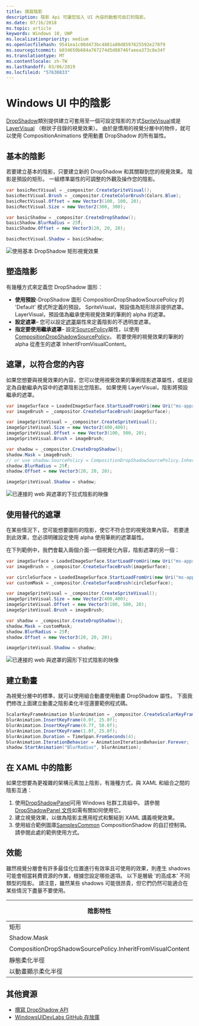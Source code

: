 ```yaml
---
title: 撰寫陰影
description: 陰影 Api 可讓您加入 UI 內容的動態可自訂的陰影。
ms.date: 07/16/2018
ms.topic: article
keywords: Windows 10, UWP
ms.localizationpriority: medium
ms.openlocfilehash: 9541ea1c00d473bc4881a80d8597625592e278f9
ms.sourcegitcommit: b034650b684a767274d5d88746faeea373c8e34f
ms.translationtype: MT
ms.contentlocale: zh-TW
ms.lasthandoff: 03/06/2019
ms.locfileid: "57630833"
---
```

# <a name="shadows-in-windows-ui"></a>Windows UI 中的陰影

[DropShadow](/uwp/api/Windows.UI.Composition.DropShadow)類別提供建立可套用至一個可設定陰影的方式[SpriteVisual](/uwp/api/windows.ui.composition.spritevisual)或是[LayerVisual](/uwp/api/windows.ui.composition.layervisual) （樹狀子目錄的視覺效果）。 由於是慣用的視覺分層中的物件，就可以使用 CompositionAnimations 使用動畫 DropShadow 的所有屬性。

## <a name="basic-drop-shadow"></a>基本的陰影

若要建立基本的陰影，只要建立新的 DropShadow 和其關聯到您的視覺效果。 陰影是預設的矩形。 一組標準屬性的可調整的外觀及操作您的陰影。

```cs
var basicRectVisual = _compositor.CreateSpriteVisual();
basicRectVisual.Brush = _compositor.CreateColorBrush(Colors.Blue);
basicRectVisual.Offset = new Vector3(100, 100, 20);
basicRectVisual.Size = new Vector2(300, 300);

var basicShadow = _compositor.CreateDropShadow();
basicShadow.BlurRadius = 25f;
basicShadow.Offset = new Vector3(20, 20, 20);

basicRectVisual.Shadow = basicShadow;
```

![使用基本 DropShadow 矩形視覺效果](images/rectangular-dropshadow.png)

## <a name="shaping-the-shadow"></a>塑造陰影

有幾種方式來定義您 DropShadow 圖形：

- **使用預設**-DropShadow 圖形 CompositionDropShadowSourcePolicy 的 'Default' 模式所定義的預設。 SpriteVisual，預設值為矩形除非提供遮罩。 LayerVisual，預設值為繼承使用視覺效果的筆刷的 alpha 的遮罩。
- **設定遮罩**– 您可以設定[遮罩](/uwp/api/windows.ui.composition.dropshadow.mask)屬性來定義陰影的不透明度遮罩。
- **指定要使用繼承遮罩**– 設定[SourcePolicy](/uwp/api/windows.ui.composition.dropshadow.sourcepolicy)屬性，以使用[CompositionDropShadowSourcePolicy](/uwp/api/windows.ui.composition.compositiondropshadowsourcepolicy)。 若要使用的視覺效果的筆刷的 alpha 從產生的遮罩 InheritFromVisualContent。

## <a name="masking-to-match-your-content"></a>遮罩，以符合您的內容

如果您想要與視覺效果的內容，您可以使用視覺效果的筆刷陰影遮罩屬性，或是設定為自動繼承內容中的遮罩陰影比您陰影。 如果使用 LayerVisual，陰影將預設繼承的遮罩。

```cs
var imageSurface = LoadedImageSurface.StartLoadFromUri(new Uri("ms-appx:///Assets/myImage.png"));
var imageBrush = _compositor.CreateSurfaceBrush(imageSurface);

var imageSpriteVisual = _compositor.CreateSpriteVisual();
imageSpriteVisual.Size = new Vector2(400,400);
imageSpriteVisual.Offset = new Vector3(100, 500, 20);
imageSpriteVisual.Brush = imageBrush;

var shadow = _compositor.CreateDropShadow();
shadow.Mask = imageBrush;
// or use shadow.SourcePolicy = CompositionDropShadowSourcePolicy.InheritFromVisualContent;
shadow.BlurRadius = 25f;
shadow.Offset = new Vector3(20, 20, 20);

imageSpriteVisual.Shadow = shadow;
```

![已連接的 web 與遮罩的下拉式陰影的映像](images/ms-brand-web-dropshadow.png)

## <a name="using-an-alternative-mask"></a>使用替代的遮罩

在某些情況下，您可能想要圖形的陰影，使它不符合您的視覺效果內容。 若要達到此效果，您必須明確設定使用 alpha 使用筆刷的遮罩屬性。

在下列範例中，我們會載入兩個介面-一個視覺化內容，陰影遮罩的另一個：

```cs
var imageSurface = LoadedImageSurface.StartLoadFromUri(new Uri("ms-appx:///Assets/myImage.png"));
var imageBrush = _compositor.CreateSurfaceBrush(imageSurface);

var circleSurface = LoadedImageSurface.StartLoadFromUri(new Uri("ms-appx:///Assets/myCircleImage.png"));
var customMask = _compositor.CreateSurfaceBrush(circleSurface);

var imageSpriteVisual = _compositor.CreateSpriteVisual();
imageSpriteVisual.Size = new Vector2(400,400);
imageSpriteVisual.Offset = new Vector3(100, 500, 20);
imageSpriteVisual.Brush = imageBrush;

var shadow = _compositor.CreateDropShadow();
shadow.Mask = customMask;
shadow.BlurRadius = 25f;
shadow.Offset = new Vector3(20, 20, 20);

imageSpriteVisual.Shadow = shadow;
```

![已連接的 web 與遮罩的圓形下拉式陰影的映像](images/ms-brand-web-masked-dropshadow.png)

## <a name="animating"></a>建立動畫

為視覺分層中的標準，就可以使用組合動畫使用動畫 DropShadow 屬性。 下面我們修改上面建立動畫之陰影柔化半徑還要範例程式碼。

```cs
ScalarKeyFrameAnimation blurAnimation = _compositor.CreateScalarKeyFrameAnimation();
blurAnimation.InsertKeyFrame(0.0f, 25.0f);
blurAnimation.InsertKeyFrame(0.7f, 50.0f);
blurAnimation.InsertKeyFrame(1.0f, 25.0f);
blurAnimation.Duration = TimeSpan.FromSeconds(4);
blurAnimation.IterationBehavior = AnimationIterationBehavior.Forever;
shadow.StartAnimation("BlurRadius", blurAnimation);
```

## <a name="shadows-in-xaml"></a>在 XAML 中的陰影

如果您想要為更複雜的架構元素加上陰影，有幾種方式，與 XAML 和組合之間的陰影互通：

1. 使用[DropShadowPanel](https://github.com/Microsoft/UWPCommunityToolkit/blob/master/Microsoft.Toolkit.Uwp.UI.Controls/DropShadowPanel/DropShadowPanel.Properties.cs)可用 Windows 社群工具組中。 請參閱[DropShadowPanel 文件](https://docs.microsoft.com/windows/uwpcommunitytoolkit/controls/DropShadowPanel)如需有關如何使用它。
1. 建立視覺效果，以做為陰影主應用程式和繫結到 XAML 講義視覺效果。
1. 使用組合範例圖庫[SamplesCommon](https://github.com/Microsoft/WindowsUIDevLabs/tree/master/SamplesCommon/SamplesCommon) CompositionShadow 的自訂控制項。 請參閱此處的範例使用方式。

## <a name="performance"></a>效能

雖然視覺分層會有許多最佳化位置進行有效率且可使用的效果，則產生 shadows 可能會相當耗費資源的作業，根據您設定哪些選項。 以下是層級 '的高成本' 不同類型的陰影。 請注意，雖然某些 shadows 可能很昂貴，但它們仍然可能適合在某些情況下盡量不要使用。

陰影特性| 成本
------------- | -------------
矩形    | 低
Shadow.Mask      | 高
CompositionDropShadowSourcePolicy.InheritFromVisualContent | 高
靜態柔化半徑 | 低
以動畫顯示柔化半徑 | 高

## <a name="additional-resources"></a>其他資源

- [撰寫 DropShadow API](/uwp/api/Windows.UI.Composition.DropShadow)
- [WindowsUIDevLabs GitHub 存放庫](https://github.com/Microsoft/WindowsUIDevLabs)